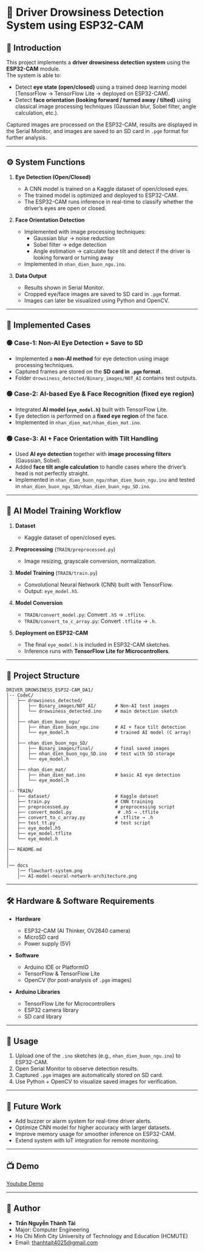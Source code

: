 # 🚗 Driver Drowsiness Detection System using ESP32-CAM  

## 📖 Introduction  
This project implements a **driver drowsiness detection system** using the **ESP32-CAM** module.  
The system is able to:  
- Detect **eye state (open/closed)** using a trained deep learning model (TensorFlow → TensorFlow Lite → deployed on ESP32-CAM).  
- Detect **face orientation (looking forward / turned away / tilted)** using classical image processing techniques (Gaussian blur, Sobel filter, angle calculation, etc.).  

Captured images are processed on the ESP32-CAM, results are displayed in the Serial Monitor, and images are saved to an SD card in `.pgm` format for further analysis.  

---

## ⚙️ System Functions  
1. **Eye Detection (Open/Closed)**  
   - A CNN model is trained on a Kaggle dataset of open/closed eyes.  
   - The trained model is optimized and deployed to ESP32-CAM.  
   - The ESP32-CAM runs inference in real-time to classify whether the driver’s eyes are open or closed.  

2. **Face Orientation Detection**  
   - Implemented with image processing techniques:  
     - Gaussian blur → noise reduction  
     - Sobel filter → edge detection  
     - Angle estimation → calculate face tilt and detect if the driver is looking forward or turning away  
   - Implemented in `nhan_dien_buon_ngu.ino`.  

3. **Data Output**  
   - Results shown in Serial Monitor.  
   - Cropped eye/face images are saved to SD card in `.pgm` format.  
   - Images can later be visualized using Python and OpenCV.  

---

## 🔀 Implemented Cases  

### 🟢 Case-1: Non-AI Eye Detection + Save to SD  
- Implemented a **non-AI method** for eye detection using image processing techniques.  
- Captured frames are stored on the **SD card in `.pgm` format**.  
- Folder `drowsiness_detected/Binary_images/NOT_AI` contains test outputs.  

### 🟢 Case-2: AI-based Eye & Face Recognition (fixed eye region)  
- Integrated **AI model (`eye_model.h`)** built with TensorFlow Lite.  
- Eye detection is performed on a **fixed eye region** of the face.  
- Implemented in `nhan_dien_mat/nhan_dien_mat.ino`.  

### 🟢 Case-3: AI + Face Orientation with Tilt Handling  
- Used **AI eye detection** together with **image processing filters** (Gaussian, Sobel).  
- Added **face tilt angle calculation** to handle cases where the driver’s head is not perfectly straight.  
- Implemented in `nhan_dien_buon_ngu/nhan_dien_buon_ngu.ino` and tested in `nhan_dien_buon_ngu_SD/nhan_dien_buon_ngu_SD.ino`.  

---

## 🧠 AI Model Training Workflow  
1. **Dataset**  
   - Kaggle dataset of open/closed eyes.  

2. **Preprocessing** (`TRAIN/preprocessed.py`)  
   - Image resizing, grayscale conversion, normalization.  

3. **Model Training** (`TRAIN/train.py`)  
   - Convolutional Neural Network (CNN) built with TensorFlow.  
   - Output: `eye_model.h5`.  

4. **Model Conversion**  
   - `TRAIN/convert_model.py`: Convert `.h5` → `.tflite`.  
   - `TRAIN/convert_to_c_array.py`: Convert `.tflite` → `.h`.  

5. **Deployment on ESP32-CAM**  
   - The final `eye_model.h` is included in ESP32-CAM sketches.  
   - Inference runs with **TensorFlow Lite for Microcontrollers**.  

---

## 📂 Project Structure  
```
DRIVER_DROWSINESS_ESP32-CAM_DA1/
│-- CodeC/
│   ├── drowsiness_detected/
│   │   ├── Binary_images/NOT_AI/       # Non-AI test images
│   │   └── drowsiness_detected.ino     # main detection sketch
│   │
│   ├── nhan_dien_buon_ngu/
│   │   ├── nhan_dien_buon_ngu.ino      # AI + face tilt detection
│   │   └── eye_model.h                 # trained AI model (C array)
│   │
│   ├── nhan_dien_buon_ngu_SD/
│   │   ├── Binary_images/final/        # final saved images
│   │   ├── nhan_dien_buon_ngu_SD.ino   # test with SD storage
│   │   └── eye_model.h
│   │
│   ├── nhan_dien_mat/
│   │   ├── nhan_dien_mat.ino           # basic AI eye detection
│   │   └── eye_model.h
│   │
│-- TRAIN/
│   ├── dataset/                        # Kaggle dataset
│   ├── train.py                        # CNN training
│   ├── preprocessed.py                 # preprocessing script
│   ├── convert_model.py                 # .h5 → .tflite
│   ├── convert_to_c_array.py           # .tflite → .h
│   ├── test_tt.py                      # test script
│   ├── eye_model.h5
│   ├── eye_model.tflite
│   └── eye_model.h
│
│── README.md
│
│
│── docs
    │── flowchart-system.png
    │── AI-model-neural-network-architecture.png
```

---

## 🛠 Hardware & Software Requirements  
- **Hardware**  
  - ESP32-CAM (AI Thinker, OV2640 camera)  
  - MicroSD card  
  - Power supply (5V)  

- **Software**  
  - Arduino IDE or PlatformIO  
  - TensorFlow & TensorFlow Lite  
  - OpenCV (for post-analysis of `.pgm` images)  

- **Arduino Libraries**  
  - TensorFlow Lite for Microcontrollers  
  - ESP32 camera library  
  - SD card library  

---

## 📜 Usage  
1. Upload one of the `.ino` sketches (e.g., `nhan_dien_buon_ngu.ino`) to ESP32-CAM.  
2. Open Serial Monitor to observe detection results.  
3. Captured `.pgm` images are automatically stored on SD card.  
4. Use Python + OpenCV to visualize saved images for verification.  

---

## 📌 Future Work  
- Add buzzer or alarm system for real-time driver alerts.  
- Optimize CNN model for higher accuracy with larger datasets.  
- Improve memory usage for smoother inference on ESP32-CAM.  
- Extend system with IoT integration for remote monitoring.  

---

## 📺 Demo  
[Youtube Demo](https://www.youtube.com/watch?v=XHIIgUVYBc8&list=PLRiJxzEnUSjPVM7qvBsmr5u5ssI-_G2mH&index=2)  

---

## 👤 Author  
- **Trần Nguyễn Thành Tài**  
- Major: Computer Engineering  
- Ho Chi Minh City University of Technology and Education (HCMUTE)  
- Email: thanhtait4025@gmail.com  
